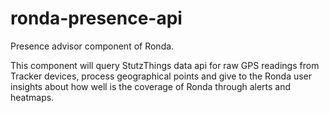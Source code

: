 # ronda-presence-api
Presence advisor component of Ronda.

This component will query StutzThings data api for raw GPS readings from Tracker devices, process geographical points and give to the Ronda user insights about how well is the coverage of Ronda through alerts and heatmaps.
